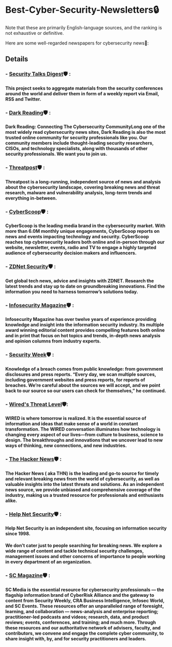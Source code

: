 
# Best-Cyber-Security-Newsletters🔒 

Note that these are primarily English-language sources, and the ranking is not exhaustive or definitive.

Here are some well-regarded newspapers for cybersecurity news🔑:


## Details
### - [Security Talks Digest](https://talks.donsan.org)🛡️ :
#### This project seeks to aggregate materials from the security conferences around the world and deliver them in form of a weekly report via Email, RSS and Twitter.

### - [Dark Reading](https://www.darkreading.com/)🛡️ :
#### Dark Reading: Connecting The Cybersecurity CommunityLong one of the most widely read cybersecurity news sites, Dark Reading is also the most trusted online community for security professionals like you. Our community members include thought-leading security researchers, CISOs, and technology specialists, along with  thousands of other security professionals. We want you to join us.

### - [Threatpost](https://threatpost.com/)🛡️ :
#### Threatpost is a long-running, independent source of news and analysis about the cybersecurity landscape, covering breaking news and threat research, malware and vulnerability analysis, long-term trends and everything in-between.

### - [CyberScoop](https://cyberscoop.com/)🛡️ :
#### CyberScoop is the leading media brand in the cybersecurity market. With more than 6.0M monthly unique engagements, CyberScoop reports on news and events impacting technology and security. CyberScoop reaches top cybersecurity leaders both online and in-person through our website, newsletter, events, radio and TV to engage a highly targeted audience of cybersecurity decision makers and influencers.


### - [ZDNet Security](https://www.zdnet.com/)🛡️ :
#### Get global tech news, advice and insights with ZDNET. Research the latest trends and stay up to date on groundbreaking innovations. Find the information you need to harness tomorrow’s solutions today.

### - [Infosecurity Magazine](https://www.infosecurity-magazine.com/)🛡️ :
####  Infosecurity Magazine has over twelve years of experience providing knowledge and insight into the information security industry. Its multiple award winning editorial content provides compelling features both online and in print that focus on hot topics and trends, in-depth news analysis and opinion columns from industry experts.

### - [Security Week](https://www.securityweek.com/)🛡️ :
#### Knowledge of a breach comes from public knowledge: from government disclosures and press reports. “Every day, we scan multiple sources, including government websites and press reports, for reports of breaches. We’re careful about the sources we will accept, and we point back to our source so our users can check for themselves,” he continued.
### - [Wired's Threat Level](https://www.wired.com/tag/threatlevel/)🛡️:
#### WIRED is where tomorrow is realized. It is the essential source of information and ideas that make sense of a world in constant transformation. The WIRED conversation illuminates how technology is changing every aspect of our lives—from culture to business, science to design. The breakthroughs and innovations that we uncover lead to new ways of thinking, new connections, and new industries.

### - [The Hacker News](https://thehackernews.com/)🛡️ :
#### The Hacker News ( aka THN) is the leading and go-to source for timely and relevant breaking news from the world of cybersecurity, as well as valuable insights into the latest threats and solutions. As an independent news source, we provide unbiased and comprehensive coverage of the industry, making us a trusted resource for professionals and enthusiasts alike.

### - [Help Net Security](https://www.helpnetsecurity.com/)🛡️ :
#### Help Net Security is an independent site, focusing on information security since 1998.
#### We don’t cater just to people searching for breaking news. We explore a wide range of content and tackle technical security challenges, management issues and other concerns of importance to people working in every department of an organization.
### - [SC Magazine](https://www.scmagazine.com/)🛡️ :
#### SC Media is the essential resource for cybersecurity professionals — the flagship information brand of CyberRisk Alliance and the gateway to content from Security Weekly, CRA Business Intelligence, Infosec World, and SC Events. These resources offer an unparalleled range of foresight, learning, and collaboration — news-analysis and enterprise reporting; practitioner-led podcasts and videos; research, data, and product reviews; events, conferences, and training; and much more. Through these resources and our authoritative network of advisers, faculty, and contributors, we convene and engage the complete cyber community, to share insight with, by, and for security practitioners and leaders.



